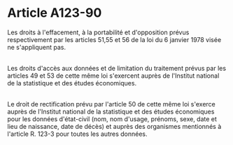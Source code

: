 # Article A123-90

<p>Les droits à l'effacement, à la portabilité et d'opposition prévus respectivement par les articles 51,55 et 56 de la loi du 6 janvier 1978 visée ne s'appliquent pas.<br/><br/>

Les droits d'accès aux données et de limitation du traitement prévus par les articles 49 et 53 de cette même loi s'exercent auprès de l'Institut national de la statistique et des études économiques.<br/><br/>

Le droit de rectification prévu par l'article 50 de cette même loi s'exerce auprès de l'Institut national de la statistique et des études économiques pour les données d'état-civil (nom, nom d'usage, prénoms, sexe, date et lieu de naissance, date de décès) et auprès des organismes mentionnés à l'article R. 123-3 pour toutes les autres données.</p>